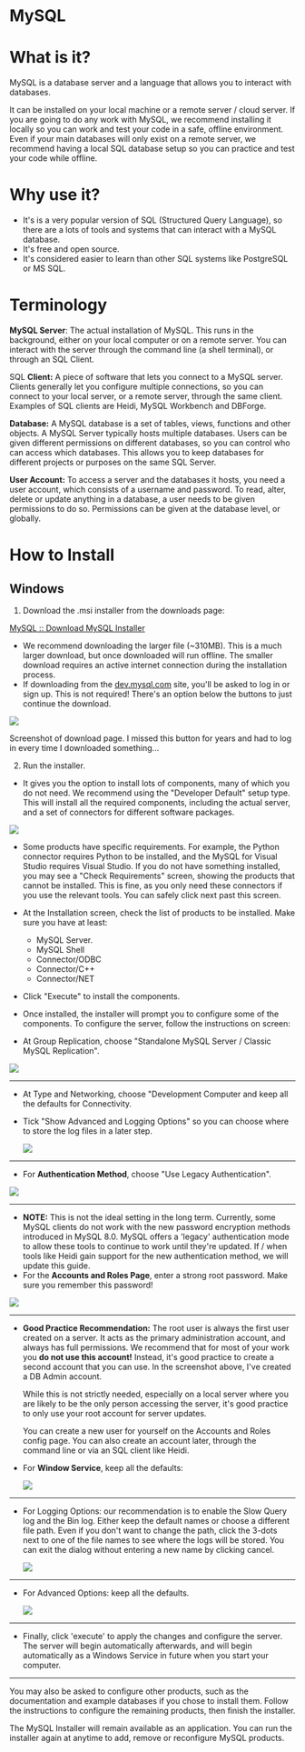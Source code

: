# MySQL

# What is it?

MySQL is a database server and a language that allows you to interact with databases.

It can be installed on your local machine or a remote server / cloud server. If you are going to do any work with MySQL, we recommend installing it locally so you can work and test your code in a safe, offline environment. Even if your main databases will only exist on a remote server, we recommend having a local SQL database setup so you can practice and test your code while offline. 

# Why use it?

- It's is a very popular version of SQL (Structured Query Language), so there are a lots of tools and systems that can interact with a MySQL database.
- It's free and open source.
- It's considered easier to learn than other SQL systems like PostgreSQL or MS SQL.

# Terminology

**MySQL Server**: The actual installation of MySQL. This runs in the background, either on your local computer or on a remote server. You can interact with the server through the command line (a shell terminal), or through an SQL Client.

SQL **Client:**  A piece of software that lets you connect to a MySQL server. Clients generally let you configure multiple connections, so you can connect to your local server, or a remote server, through the same client. Examples of SQL clients are Heidi, MySQL Workbench and DBForge. 

**Database:** A MySQL database is a set of tables, views, functions and other objects. A MySQL Server typically hosts multiple databases. Users can be given different permissions on different databases, so you can control who can access which databases. This allows you to keep databases for different projects or purposes on the same SQL Server. 

**User Account:** To access a server and the databases it hosts, you need a user account, which consists of a username and password. To read, alter, delete or update anything in a database, a user needs to be given permissions to do so. Permissions can be given at the database level, or globally. 

# How to Install

## Windows

1. Download the .msi installer from the downloads page: 

[MySQL :: Download MySQL Installer](https://dev.mysql.com/downloads/installer/)

- We recommend downloading the larger file (~310MB). This is a much larger download, but once downloaded will run offline. The smaller download requires an active internet connection during the installation process.
- If downloading from the [dev.mysql.com](http://dev.mysql.com) site, you'll be asked to log in or sign up. This is not required! There's an option below the buttons to just continue the download.

![](Screenshot2018-10-2212-b6509f08-cad9-4e2b-a443-95bce75ee2b5.13.27.png)

Screenshot of download page. I missed this button for years and had to log in every time I downloaded something... 

2. Run the installer. 

- It gives you the option to install lots of components, many of which you do not need. We recommend using the "Developer Default" setup type. This will install all the required components, including the actual server, and a set of connectors for different software packages.

![](Screenshot2018-10-2212-5823a41e-c3a1-46fa-9b02-79f43a08750c.20.03.png)

- Some products have specific requirements. For example, the Python connector requires Python to be installed, and the MySQL for Visual Studio requires Visual Studio. If you do not have something installed, you may see a "Check Requirements" screen, showing the products that cannot be installed. This is fine, as you only need these connectors if you use the relevant tools. You can safely click next past this screen.
- At the Installation screen, check the list of products to be installed. Make sure you have at least:
    - MySQL Server.
    - MySQL Shell
    - Connector/ODBC
    - Connector/C++
    - Connector/NET
- Click "Execute" to install the components.
- Once installed, the installer will prompt you to configure some of the components. To configure the server, follow the instructions on screen:

- At Group Replication, choose "Standalone MySQL Server / Classic MySQL Replication".

![](Screenshot2018-10-2212-42bbc595-7b80-46a2-b33c-c4ff33e4ecfb.28.05.png)

---

- At Type and Networking, choose "Development Computer and keep all the defaults for Connectivity.
- Tick "Show Advanced and Logging Options" so you can choose where to store the log files in a later step.

    ![](Screenshot2018-10-2212-1c454a37-5711-47c5-b908-3d75ba5a627f-86322c70-a6d5-4cae-8a4b-f369d9bb31b9.28.22.png)

---

- For **Authentication Method**, choose "Use Legacy Authentication".

![](Screenshot2018-10-2212-cb4b4b0c-a34b-4113-b546-049bfb4a707e.34.57.png)

---

- **NOTE:** This is not the ideal setting in the long term. Currently, some MySQL clients do not work with the new password encryption methods introduced in MySQL 8.0. MySQL offers a 'legacy' authentication mode to allow these tools to continue to work until they're updated. If / when tools like Heidi gain support for the new authentication method, we will update this guide.
- For the **Accounts and Roles Page**, enter a strong root password. Make sure you remember this password!

![](Screenshot2018-10-2212-b6928504-09e4-4b07-b311-4ae03ecbbb24.29.51.png)

---

- **Good Practice Recommendation:** The root user is always the first user created on a server. It acts as the primary administration account, and always has full permissions. We recommend that for most of your work you **do not use this account!** Instead, it's good practice to create a second account that you can use. In the screenshot above, I've created a DB Admin account.

    While this is not strictly needed, especially on a local server where you are likely to be the only person accessing the server, it's good practice to only use your root account for server updates. 

    You can create a new user for yourself on the Accounts and Roles config page. You can also create an account later, through the command line or via an SQL client like Heidi. 

- For **Window Service**, keep all the defaults:

    ![](Screenshot2018-10-2212-d9b171db-d7b2-486a-9b5d-4569beaeee92-d21254a8-5b81-445f-a04a-9d6ddf8922de.30.02.png)

---

- For Logging Options: our recommendation is to enable the Slow Query log and the Bin log. Either keep the default names or choose a different file path. Even if you don't want to change the path, click the 3-dots next to one of the file names to see where the logs will be stored. You can exit the dialog without entering a new name by clicking cancel.

    ![](Screenshot2018-10-2213-d83449df-f392-423b-b1c0-8749087d4a3f-3a551f23-8778-4378-9f15-20db482e9f63.45.45.png)

---

- For Advanced Options: keep all the defaults.

    ![](Screenshot2018-10-2212-c373581c-d5dd-4e02-bca4-4599e761c348-4b36b60d-f0b0-4dae-b880-3c0b3c32aaf9.31.31.png)

---

- Finally, click 'execute' to apply the changes and configure the server. The server will begin automatically afterwards, and will begin automatically as a Windows Service in future when you start your computer.

---

You may also be asked to configure other products, such as the documentation and example databases if you chose to install them. Follow the instructions to configure the remaining products, then finish the installer.

The MySQL Installer will remain available as an application. You can run the installer again at anytime to add, remove or reconfigure MySQL products.